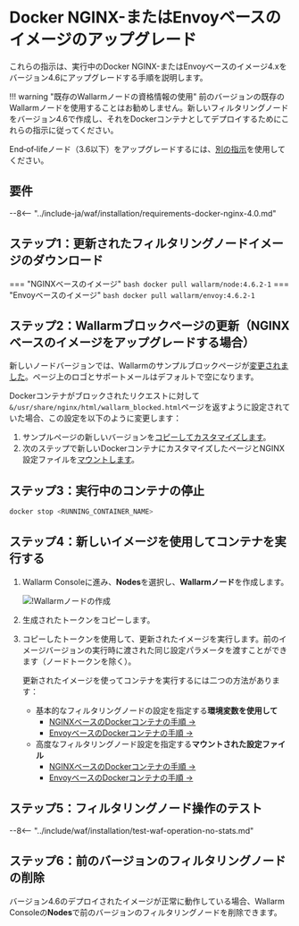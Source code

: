 [waf-mode-instr]:                   ../admin-en/configure-wallarm-mode.md
[blocking-page-instr]:              ../admin-en/configuration-guides/configure-block-page-and-code.md
[logging-instr]:                    ../admin-en/configure-logging.md
[proxy-balancer-instr]:             ../admin-en/using-proxy-or-balancer-en.md
[process-time-limit-instr]:         ../admin-en/configure-parameters-en.md#wallarm_process_time_limit
[allocating-memory-guide]:          ../admin-en/configuration-guides/allocate-resources-for-node.md
[ptrav-attack-docs]:                ../attacks-vulns-list.md#path-traversal
[attacks-in-ui-image]:              ../images/admin-guides/test-attacks-quickstart.png
[nginx-process-time-limit-docs]:    ../admin-en/configure-parameters-en.md#wallarm_process_time_limit
[nginx-process-time-limit-block-docs]:  ../admin-en/configure-parameters-en.md#wallarm_process_time_limit_block
[overlimit-res-rule-docs]:           ../user-guides/rules/configure-overlimit-res-detection.md
[graylist-docs]:                     ../user-guides/ip-lists/graylist.md
[waf-mode-instr]:                   ../admin-en/configure-wallarm-mode.md
[envoy-process-time-limit-docs]:    ../admin-en/configuration-guides/envoy/fine-tuning.md#process_time_limit
[envoy-process-time-limit-block-docs]: ../admin-en/configuration-guides/envoy/fine-tuning.md#process_time_limit_block

# Docker NGINX-またはEnvoyベースのイメージのアップグレード

これらの指示は、実行中のDocker NGINX-またはEnvoyベースのイメージ4.xをバージョン4.6にアップグレードする手順を説明します。

!!! warning "既存のWallarmノードの資格情報の使用"
    前のバージョンの既存のWallarmノードを使用することはお勧めしません。新しいフィルタリングノードをバージョン4.6で作成し、それをDockerコンテナとしてデプロイするためにこれらの指示に従ってください。

End‑of‑lifeノード（3.6以下）をアップグレードするには、[別の指示](older-versions/docker-container.md)を使用してください。

## 要件

--8<-- "../include-ja/waf/installation/requirements-docker-nginx-4.0.md"

## ステップ1：更新されたフィルタリングノードイメージのダウンロード

=== "NGINXベースのイメージ"
    ``` bash
    docker pull wallarm/node:4.6.2-1
    ```
=== "Envoyベースのイメージ"
    ``` bash
    docker pull wallarm/envoy:4.6.2-1
    ```

## ステップ2：Wallarmブロックページの更新（NGINXベースのイメージをアップグレードする場合）

新しいノードバージョンでは、Wallarmのサンプルブロックページが[変更されました](what-is-new.md#new-blocking-page)。ページ上のロゴとサポートメールはデフォルトで空になります。

Dockerコンテナがブロックされたリクエストに対して`&/usr/share/nginx/html/wallarm_blocked.html`ページを返すように設定されていた場合、この設定を以下のように変更します：

1. サンプルページの新しいバージョンを[コピーしてカスタマイズします](../admin-en/configuration-guides/configure-block-page-and-code.md#customizing-sample-blocking-page)。
1. 次のステップで新しいDockerコンテナにカスタマイズしたページとNGINX設定ファイルを[マウントします](../admin-en/configuration-guides/configure-block-page-and-code.md#path-to-the-htm-or-html-file-with-the-blocking-page-and-error-code)。

## ステップ3：実行中のコンテナの停止

```bash
docker stop <RUNNING_CONTAINER_NAME>
```

## ステップ4：新しいイメージを使用してコンテナを実行する

1. Wallarm Consoleに進み、**Nodes**を選択し、**Wallarmノード**を作成します。

    ![!Wallarmノードの作成](../images/user-guides/nodes/create-wallarm-node-name-specified.png)
1. 生成されたトークンをコピーします。
1. コピーしたトークンを使用して、更新されたイメージを実行します。前のイメージバージョンの実行時に渡された同じ設定パラメータを渡すことができます（ノードトークンを除く）。
    
    更新されたイメージを使ってコンテナを実行するには二つの方法があります：

    * 基本的なフィルタリングノードの設定を指定する**環境変数を使用して**
        * [NGINXベースのDockerコンテナの手順 →](../admin-en/installation-docker-en.md#run-the-container-passing-the-environment-variables)
        * [EnvoyベースのDockerコンテナの手順 →](../admin-en/installation-guides/envoy/envoy-docker.md#run-the-container-passing-the-environment-variables)
    * 高度なフィルタリングノード設定を指定する**マウントされた設定ファイル**
        * [NGINXベースのDockerコンテナの手順 →](../admin-en/installation-docker-en.md#run-the-container-mounting-the-configuration-file)
        * [EnvoyベースのDockerコンテナの手順 →](../admin-en/installation-guides/envoy/envoy-docker.md#run-the-container-mounting-envoyyaml)

## ステップ5：フィルタリングノード操作のテスト

--8<-- "../include/waf/installation/test-waf-operation-no-stats.md"

## ステップ6：前のバージョンのフィルタリングノードの削除

バージョン4.6のデプロイされたイメージが正常に動作している場合、Wallarm Consoleの**Nodes**で前のバージョンのフィルタリングノードを削除できます。
